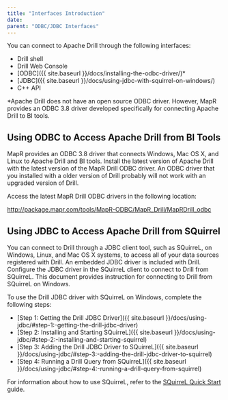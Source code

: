 ```yaml
---
title: "Interfaces Introduction"
date:  
parent: "ODBC/JDBC Interfaces"
---
```

You can connect to Apache Drill through the following interfaces:

  * Drill shell
  * Drill Web Console
  * [ODBC]({{ site.baseurl }}/docs/installing-the-odbc-driver/)*
  * [JDBC]({{ site.baseurl }}/docs/using-jdbc-with-squirrel-on-windows/)
  * C++ API

*Apache Drill does not have an open source ODBC driver. However, MapR provides an ODBC 3.8 driver developed specifically for connecting Apache Drill to BI tools. 

## Using ODBC to Access Apache Drill from BI Tools

MapR provides an ODBC 3.8 driver that connects Windows, Mac OS X, and Linux to Apache Drill and BI tools. Install the latest version of Apache Drill with the latest version of the MapR Drill ODBC driver. An ODBC driver that you installed with a older version of Drill probably will not work with an upgraded version of Drill.

Access the latest MapR Drill ODBC drivers in the following location:

<http://package.mapr.com/tools/MapR-ODBC/MapR_Drill/MapRDrill_odbc>

## Using JDBC to Access Apache Drill from SQuirrel

You can connect to Drill through a JDBC client tool, such as SQuirreL, on
Windows, Linux, and Mac OS X systems, to access all of your data sources
registered with Drill. An embedded JDBC driver is included with Drill.
Configure the JDBC driver in the SQuirreL client to connect to Drill from
SQuirreL. This document provides instruction for connecting to Drill from
SQuirreL on Windows.

To use the Drill JDBC driver with SQuirreL on Windows, complete the following
steps:

  * [Step 1: Getting the Drill JDBC Driver]({{ site.baseurl }}/docs/using-jdbc/#step-1:-getting-the-drill-jdbc-driver) 
  * [Step 2: Installing and Starting SQuirreL]({{ site.baseurl }}/docs/using-jdbc/#step-2:-installing-and-starting-squirrel)
  * [Step 3: Adding the Drill JDBC Driver to SQuirreL]({{ site.baseurl }}/docs/using-jdbc/#step-3:-adding-the-drill-jdbc-driver-to-squirrel)
  * [Step 4: Running a Drill Query from SQuirreL]({{ site.baseurl }}/docs/using-jdbc/#step-4:-running-a-drill-query-from-squirrel)

For information about how to use SQuirreL, refer to the [SQuirreL Quick
Start](http://squirrel-sql.sourceforge.net/user-manual/quick_start.html)
guide.

